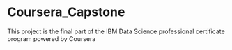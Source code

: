 # Coursera_Capstone
This project is the final part of the IBM Data Science  professional certificate program powered by Coursera
